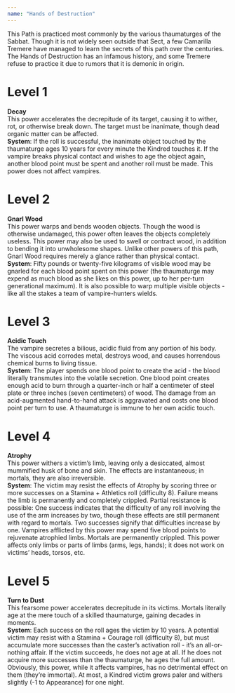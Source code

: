 ```yaml
---
name: "Hands of Destruction"
---
```


This Path is practiced most commonly by the various thaumaturges of the Sabbat. Though it is not widely seen outside that Sect, a few Camarilla Tremere have managed to learn the secrets of this path over the centuries. The Hands of Destruction has an infamous history, and some Tremere refuse to practice it due to rumors that it is demonic in origin.

#  Level 1
<b>Decay</b><br>This power accelerates the decrepitude of its target, causing it to wither, rot, or otherwise break down. The target must be inanimate, though dead organic matter can be affected.<br><b>System</b>: If the roll is successful, the inanimate object touched by the thaumaturge ages 10 years for every minute the Kindred touches it. If the vampire breaks physical contact and wishes to age the object again, another blood point must be spent and another roll must be made. This power does not affect vampires.

# Level 2
<b>Gnarl Wood</b><br>This power warps and bends wooden objects. Though the wood is otherwise undamaged, this power often leaves the objects completely useless. This power may also be used to swell or contract wood, in addition to bending it into unwholesome shapes. Unlike other powers of this path, Gnarl Wood requires merely a glance rather than physical contact.<br><b>System</b>: Fifty pounds or twenty-five kilograms of visible wood may be gnarled for each blood point spent on this power (the thaumaturge may expend as much blood as she likes on this power, up to her per-turn generational maximum). It is also possible to warp multiple visible objects - like all the stakes a team of vampire-hunters wields.

# Level 3
<b>Acidic Touch</b><br>The vampire secretes a bilious, acidic fluid from any portion of his body. The viscous acid corrodes metal, destroys wood, and causes horrendous chemical burns to living tissue.<br><b>System</b>: The player spends one blood point to create the acid - the blood literally transmutes into the volatile secretion. One blood point creates enough acid to burn through a quarter-inch or half a centimeter of steel plate or three inches (seven centimeters) of wood. The damage from an acid-augmented hand-to-hand attack is aggravated and costs one blood point per turn to use. A thaumaturge is immune to her own acidic touch.

# Level 4
<b>Atrophy</b><br>This power withers a victim’s limb, leaving only a desiccated, almost mummified husk of bone and skin. The effects are instantaneous; in mortals, they are also irreversible.<br><b>System</b>: The victim may resist the effects of Atrophy by scoring three or more successes on a Stamina + Athletics roll (difficulty 8). Failure means the limb is permanently and completely crippled. Partial resistance is possible: One success indicates that the difficulty of any roll involving the use of the arm increases by two, though these effects are still permanent with regard to mortals. Two successes signify that difficulties increase by one. Vampires afflicted by this power may spend five blood points to rejuvenate atrophied limbs. Mortals are permanently crippled. This power affects only limbs or parts of limbs (arms, legs, hands); it does not work on victims’ heads, torsos, etc.

# Level 5
<b>Turn to Dust</b><br>This fearsome power accelerates decrepitude in its victims. Mortals literally age at the mere touch of a skilled thaumaturge, gaining decades in moments.<br><b>System</b>: Each success on the roll ages the victim by 10 years. A potential victim may resist with a Stamina + Courage roll (difficulty 8), but must accumulate more successes than the caster’s activation roll - it’s an all-or-nothing affair. If the victim succeeds, he does not age at all. If he does not acquire more successes than the thaumaturge, he ages the full amount. Obviously, this power, while it affects vampires, has no detrimental effect on them (they’re immortal). At most, a Kindred victim grows paler and withers slightly (-1 to Appearance) for one night.
